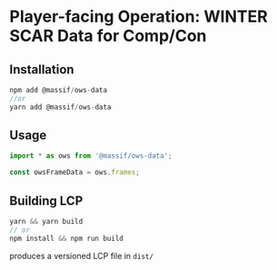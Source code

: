 # Player-facing Operation: WINTER SCAR Data for Comp/Con

## Installation

```js
npm add @massif/ows-data
//or
yarn add @massif/ows-data
```

## Usage

```js
import * as ows from '@massif/ows-data';

const owsFrameData = ows.frames;
```

## Building LCP

```js
yarn && yarn build
// or
npm install && npm run build
```

produces a versioned LCP file in `dist/`
